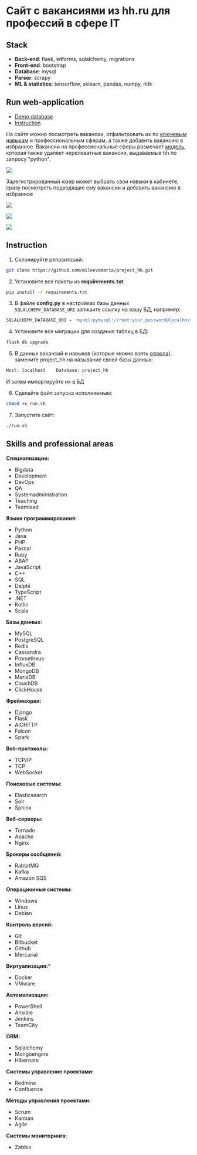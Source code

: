 # Сайт с вакансиями из hh.ru для профессий в сфере IT


## Stack
- **Back-end**: flask, wtforms, sqlalchemy, migrations
- **Front-end**: bootstrap
- **Database**: mysql
- **Parser**: scrapy
- **ML & statistics**: tensorflow, sklearn, pandas, numpy, nltk 



## Run web-application
- [Demo database](https://github.com/mileevamaria/project_hh/tree/master/data/database)
- [Instruction](#instruction)

На сайте можно посмотреть вакансии, отфильтровать их по [ключевым навыкам](#skills-and-professional-areas) и профессиональным сферам, а также добавить вакансию в избранное. Вакансии на профессиональные сферы размечает [модель](https://colab.research.google.com/drive/1BsP6crvOYPihdtJ_rIx7KEms7z6nm0UE), которая также удаляет нерелеватные вакансии, выдаваемые hh по запросу "python".

![](https://github.com/mileevamaria/project_hh/blob/master/img/homepage.png)

Зарегистрированный юзер может выбрать свои навыки в кабинете, сразу посмотреть подходящие ему вакансии и добавить вакансию в избранное

![](https://github.com/mileevamaria/project_hh/blob/master/img/profile.png)

![](https://github.com/mileevamaria/project_hh/blob/master/img/relevant_vacancies.png)

![](https://github.com/mileevamaria/project_hh/blob/master/img/favourites.png)



## Instruction

1. Cклонируйте репозиторий:
```bash 
git clone https://github.com/mileevamaria/project_hh.git
```
2. Установите все пакеты из **requirements.txt**:
```bash 
pip install -r requirements.txt
```
3. В файле **config.py** в настройках базы данных `SQLALCHEMY_DATABASE_URI` запишите ссылку на вашу БД, например:
```python
SQLALCHEMY_DATABASE_URI = 'mysql+pymysql://root:your_password@localhost:3306/name_of_bd'
```
4. Установите все миграции для создания таблиц в БД:
```bash 
flask db upgrade
```
5. В данных вакансий и навыков (которые можно взять [отсюда](https://github.com/mileevamaria/project_hh/tree/master/data/database)), замените project_hh на называние своей базы данных:
```python 
Host: localhost    Database: project_hh
```
И затем импортируйте их в БД

6. Сделайте файл запуска исполняемым:
```bash 
chmod +x run.sh
```
7. Запустите сайт:
```bash 
./run.sh
```



## Skills and professional areas

**Специализации:**
- Bigdata
- Development
- DevOps
- QA
- Systemadministration
- Teaching
- Teamlead

**Языки программирования:**
- Python
- Java
- PHP
- Pascal
- Ruby
- ABAP
- JavaScript
- C++
- SQL
- Delphi
- TypeScript
- .NET
- Kotlin
- Scala

**Базы данных:**
- MySQL
- PostgreSQL
- Redis
- Cassandra
- Prometheus
- InfluxDB
- MongoDB
- MariaDB
- CouchDB
- ClickHouse

**Фреймворки:**
- Django
- Flask
- AIOHTTP
- Falcon
- Spark

**Веб-протоколы:**
- TCP/IP
- TCP
- WebSocket

**Поисковые системы:**
- Elasticsearch
- Solr
- Sphinx

**Веб-серверы:**
- Tornado
- Apache
- Nginx

**Брокеры сообщений:**
- RabbitMQ
- Kafka
- Amazon SQS

**Операционные системы:**
- Windows
- Linux
- Debian

**Контроль версий:**
- Git
- Bitbucket
- Github
- Mercurial

**Виртуализация:***
- Docker
- VMware

**Автоматизация:**
- PowerShell
- Ansible
- Jenkins
- TeamCity

**ORM:**
- Sqlalchemy
- Mongoengine
- Hibernate

**Системы управление проектами:**
- Redmine
- Confluence
 
**Методы управления проектами:**
- Scrum
- Kanban
- Agile
 
**Системы мониторинга:**
- Zabbix
